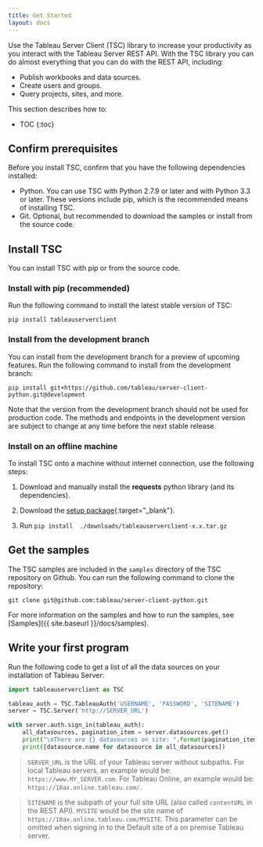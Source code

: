 ```yaml
---
title: Get Started
layout: docs
---
```


Use the Tableau Server Client (TSC) library to increase your productivity as you interact with the Tableau Server REST API. With
the TSC library you can do almost everything that you can do with the REST API, including:

* Publish workbooks and data sources.
* Create users and groups.
* Query projects, sites, and more.

This section describes how to:

* TOC
{:toc}

## Confirm prerequisites

Before you install TSC, confirm that you have the following dependencies installed:

* Python. You can use TSC with Python 2.7.9 or later and with Python 3.3 or later. These versions include pip, which is
  the recommended means of installing TSC.
* Git. Optional, but recommended to download the samples or install from the source code.


## Install TSC

You can install TSC with pip or from the source code.

### Install with pip (recommended)

Run the following command to install the latest stable version of TSC:

```
pip install tableauserverclient
```

### Install from the development branch

You can install from the development branch for a preview of upcoming features. Run the following command
to install from the development branch:

```
pip install git+https://github.com/tableau/server-client-python.git@development
```

Note that the version from the development branch should not be used for production code. The methods and endpoints in the
development version are subject to change at any time before the next stable release.

### Install on an offline machine

To install TSC onto a machine without internet connection, use the following steps:

1) Download and manually install the **requests** python library (and its dependencies).     

2) Download the [setup package](https://pypi.org/project/tableauserverclient/#files){:target="_blank"}.

3) Run `pip install  ./downloads/tableauserverclient-x.x.tar.gz`

## Get the samples

The TSC samples are included in the `samples` directory of the TSC repository on Github. You can run the following command to clone the
repository:

```
git clone git@github.com:tableau/server-client-python.git
```

For more information on the samples and how to run the samples, see [Samples]({{ site.baseurl }}/docs/samples).

## Write your first program

Run the following code to get a list of all the data sources on your installation of Tableau Server:

```py
import tableauserverclient as TSC

tableau_auth = TSC.TableauAuth('USERNAME', 'PASSWORD', 'SITENAME')
server = TSC.Server('http://SERVER_URL')

with server.auth.sign_in(tableau_auth):
    all_datasources, pagination_item = server.datasources.get()
    print("\nThere are {} datasources on site: ".format(pagination_item.total_available))
    print([datasource.name for datasource in all_datasources])
```
> `SERVER_URL` is the URL of your Tableau server without subpaths. For local Tableau servers, an example would be: `https://www.MY_SERVER.com`. For Tableau Online, an example would be: `https://10ax.online.tableau.com/`.

>`SITENAME` is the subpath of your full site URL (also called `contentURL` in the REST API). `MYSITE` would be the site name of `https://10ax.online.tableau.com/MYSITE`. This parameter can be omitted when signing in to the Default site of a on premise Tableau server.

